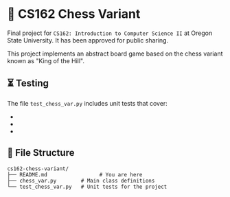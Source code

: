 # :crown: CS162 Chess Variant
Final project for `CS162: Introduction to Computer Science II` at Oregon State University. It has been approved for public sharing.

This project implements an abstract board game based on the chess variant known as "King of the Hill".

## :hourglass_flowing_sand: Testing

The file `test_chess_var.py` includes unit tests that cover:

- 
- 
- 

## :open_file_folder: File Structure
```
cs162-chess-variant/
├── README.md                 # You are here
├── chess_var.py        # Main class definitions
└── test_chess_var.py   # Unit tests for the project  
```
